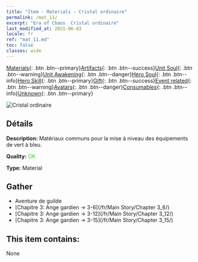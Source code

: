```yaml
---
title: "Item - Materials - Cristal ordinaire"
permalink: /mat_11/
excerpt: "Era of Chaos  Cristal ordinaire"
last_modified_at: 2021-06-03
locale: fr
ref: "mat_11.md"
toc: false
classes: wide
---
```

 [Materials](/ItemsFR/){: .btn .btn--primary}[Artifacts](/ItemsFR/Artifacts/){: .btn .btn--success}[Unit Soul](/ItemsFR/UnitSoul/){: .btn .btn--warning}[Unit Awakening](/ItemsFR/UnitAwakening/){: .btn .btn--danger}[Hero Soul](/ItemsFR/HeroSoul/){: .btn .btn--info}[Hero Skill](/ItemsFR/HeroSkill/){: .btn .btn--primary}[Gift](/ItemsFR/Gift/){: .btn .btn--success}[Event related](/ItemsFR/Events/){: .btn .btn--warning}[Avatars](/ItemsFR/Avatars/){: .btn .btn--danger}[Consumables](/ItemsFR/Consumables/){: .btn .btn--info}[Unknown](/ItemsFR/Unknown/){: .btn .btn--primary}

 ![Cristal ordinaire](/images/t/i_cailiao_shuijing1.png)

## Détails
 **Description:** Matériaux communs pour la mise à niveau des équipements de vert à bleu.

 **Quality:** <span style="color: #32CD32">OK</span>

 **Type:** Material

## Gather

*    Aventure de guilde 
*    [Chapitre 3: Ange gardien -> 3-6](/fr/Main Story/Chapter 3_6/) 
*    [Chapitre 3: Ange gardien -> 3-12](/fr/Main Story/Chapter 3_12/) 
*    [Chapitre 3: Ange gardien -> 3-15](/fr/Main Story/Chapter 3_15/) 

## This item contains:

  None

